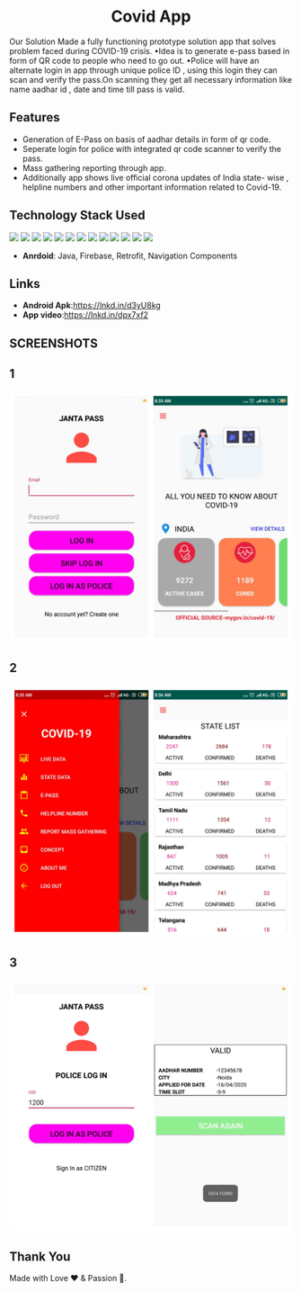 <h1 align="center"> Covid App</h1>
Our Solution 
Made a fully functioning prototype solution app that solves problem faced during COVID-19 crisis.
•Idea is to generate e-pass based in form of QR code to people who need to go out.
•Police will have an alternate login in app through unique police ID , using this login they can scan and verify the pass.On scanning they get all necessary information like name aadhar id , date and time till pass is valid. 

## Features
<ul>
 <li>Generation of E-Pass on basis of aadhar details in form of qr code.</li>
<li>Seperate login for police with integrated qr code scanner to verify the pass.</li>
<li>Mass gathering reporting through app. </li>
<li>Additionally app shows live official corona updates of India state- wise , helpline numbers and other important information related to Covid-19.</li>
</li>
</ul>

## Technology Stack Used
<img src="https://img.shields.io/badge/html5%20-%23E34F26.svg?&style=for-the-badge&logo=html5&logoColor=white"/> <img src="https://img.shields.io/badge/css3%20-%231572B6.svg?&style=for-the-badge&logo=css3&logoColor=white"/>  <img src="https://img.shields.io/badge/javascript%20-%23323330.svg?&style=for-the-badge&logo=javascript&logoColor=%23F7DF1E"/>
<img src="https://img.shields.io/badge/node.js%20-%2343853D.svg?&style=for-the-badge&logo=node.js&logoColor=white"/>   <img src="https://img.shields.io/badge/github%20-%23121011.svg?&style=for-the-badge&logo=github&logoColor=white"/> <img src="https://img.shields.io/badge/heroku%20-%23430098.svg?&style=for-the-badge&logo=heroku&logoColor=white"/> <img src="https://img.shields.io/badge/express.js%20-%23404d59.svg?&style=for-the-badge"/> <img src ="https://img.shields.io/badge/MongoDB-%234ea94b.svg?&style=for-the-badge&logo=mongodb&logoColor=white"/> <img src="https://img.shields.io/badge/java-%23ED8B00.svg?&style=for-the-badge&logo=java&logoColor=white"/> <img src="https://img.shields.io/badge/bootstrap%20-%23563D7C.svg?&style=for-the-badge&logo=bootstrap&logoColor=white"/>  <img src="https://img.shields.io/badge/jquery%20-%230769AD.svg?&style=for-the-badge&logo=jquery&logoColor=white"/>  <img src="https://img.shields.io/badge/firebase%20-%23039BE5.svg?&style=for-the-badge&logo=firebase"/> <img src="https://img.shields.io/badge/TensorFlow%20-%23FF6F00.svg?&style=for-the-badge&logo=TensorFlow&logoColor=white" />
- **Anrdoid**: Java, Firebase, Retrofit, Navigation Components

## Links
- **Android Apk**:https://lnkd.in/d3yU8kg 
- **App video**:https://lnkd.in/dpx7xf2

## SCREENSHOTS
  ## 1
  <img src="image1.jpg" width="900"   title="IMAGE 1">
  
  
  
  
   ## 2
  <img src="image2.jpg" width="700" title="IMAGE 2">
  
  
  
  
  
   ## 3
  <img src="image3.jpg" width="700"  title="IMAGE 3">


## **Thank You**
Made with Love ❤️️  &  Passion 🙏.
